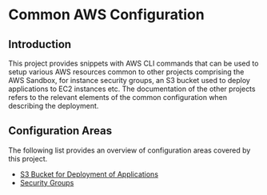 # Common AWS Configuration

## Introduction
This project provides snippets with AWS CLI commands that can be used to setup various AWS resources common to other projects comprising the AWS Sandbox, for instance security groups, an S3 bucket used to deploy applications to EC2 instances etc. The documentation of the other projects refers to the relevant elements of the common configuration when describing the deployment.

## Configuration Areas
The following list provides an overview of configuration areas covered by this project.
- [S3 Bucket for Deployment of Applications](./s3-bucket-for-deployment-of-applications/README.md)
- [Security Groups](./security-groups/README.md)
